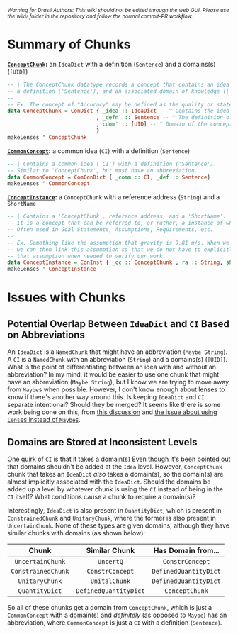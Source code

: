 <small><i>Warning for Drasil Authors: This wiki should not be edited through the web GUI. Please use the wiki/ folder in the repository and follow the normal commit-PR workflow.</i></small>

# Summary of Chunks
**[`ConceptChunk`](https://github.com/JacquesCarette/Drasil/blob/09365d7d1f5dc9b54e84a8d64cb601184456ea0c/code/drasil-lang/lib/Language/Drasil/Chunk/Concept/Core.hs#L28-L36):** an `IdeaDict` with a definition (`Sentence`) and a domains(s) (`[UID]`)

```haskell
-- | The ConceptChunk datatype records a concept that contains an idea ('IdeaDict'),
-- a definition ('Sentence'), and an associated domain of knowledge (['UID']).
--
-- Ex. The concept of "Accuracy" may be defined as the quality or state of being correct or precise.
data ConceptChunk = ConDict { _idea :: IdeaDict -- ^ Contains the idea of the concept.
                            , _defn' :: Sentence -- ^ The definition of the concept.
                            , cdom' :: [UID] -- ^ Domain of the concept.
                            }
makeLenses ''ConceptChunk
```

**[`CommonConcept`](https://github.com/JacquesCarette/Drasil/blob/09365d7d1f5dc9b54e84a8d64cb601184456ea0c/code/drasil-lang/lib/Language/Drasil/Chunk/Concept/Core.hs#L51-L54):** a common idea (`CI`) with a definition (`Sentence`)

```haskell
-- | Contains a common idea ('CI') with a definition ('Sentence').
-- Similar to 'ConceptChunk', but must have an abbreviation.
data CommonConcept = ComConDict { _comm :: CI, _def :: Sentence}
makeLenses ''CommonConcept
```

**[`ConceptInstance`](https://github.com/JacquesCarette/Drasil/blob/09365d7d1f5dc9b54e84a8d64cb601184456ea0c/code/drasil-lang/lib/Language/Drasil/Chunk/Concept/Core.hs#L71-L79):** a `ConceptChunk` with a reference address (`String`) and a `ShortName`

```haskell
-- | Contains a 'ConceptChunk', reference address, and a 'ShortName'.
-- It is a concept that can be referred to, or rather, a instance of where a concept is applied.
-- Often used in Goal Statements, Assumptions, Requirements, etc.
--
-- Ex. Something like the assumption that gravity is 9.81 m/s. When we write our equations,
-- we can then link this assumption so that we do not have to explicitly define
-- that assumption when needed to verify our work.
data ConceptInstance = ConInst { _cc :: ConceptChunk , ra :: String, shnm :: ShortName}
makeLenses ''ConceptInstance
```

# Issues with Chunks
## Potential Overlap Between `IdeaDict` and `CI` Based on Abbreviations
An `IdeaDict` is a `NamedChunk` that might have an abbreviation (`Maybe String`). A `CI` is a `NamedChunk` with an abbreviation (`String`) and a domains(s) (`[UID]`). What is the point of differentiating between an idea with and without an abbreviation? In my mind, it would be easier to use one chunk that might have an abbreviation (`Maybe String`), but I know we are trying to move away from `Maybe`s when possible. However, I don't know enough about lenses to know if there's another way around this. Is keeping `IdeaDict` and `CI` separate intentional? Should they be merged? It seems like there is some work being done on this, from [this discussion](https://github.com/JacquesCarette/Drasil/issues/2679#issuecomment-892072342) and [the issue about using `Lens`es instead of `Maybe`s](https://github.com/JacquesCarette/Drasil/issues/2677).

## Domains are Stored at Inconsistent Levels
One quirk of `CI` is that it takes a domain(s) Even though [it's been pointed out](https://github.com/JacquesCarette/Drasil/issues/2679#issuecomment-892072342) that domains shouldn't be added at the `Idea` level. However, `ConceptChunk` chunk that takes an `IdeaDict` _also_ takes a domain(s), so the domain(s) are almost implicitly associated with the `IdeaDict`. Should the domains be added up a level by whatever chunk is using the `CI` instead of being in the `CI` itself? What conditions cause a chunk to require a domain(s)?

Interestingly, `IdeaDict` is also present in `QuantityDict`, which is present in `ConstrainedChunk` and `UnitaryChunk`, where the former is also present in `UncertainChunk`. None of these types are given domains, although they have similar chunks with domains (as shown below):

|        Chunk       |     Similar Chunk     |   Has Domain from...  |
|:------------------:|:---------------------:|:---------------------:|
|  `UncertainChunk`  |       `UncertQ`       |    `ConstrConcept`    |
| `ConstrainedChunk` |    `ConstrConcept`    | `DefinedQuantityDict` |
|   `UnitaryChunk`   |     `UnitalChunk`     | `DefinedQuantityDict` |
|   `QuantityDict`   | `DefinedQuantityDict` |     `ConceptChunk`    |

So all of these chunks get a domain from `ConceptChunk`, which is just a `CommonConcept` with a domain(s) and _definitely_ (as opposed to `Maybe`) has an abbreviation, where `CommonConcept` is just a `CI` with a definition (`Sentence`).
